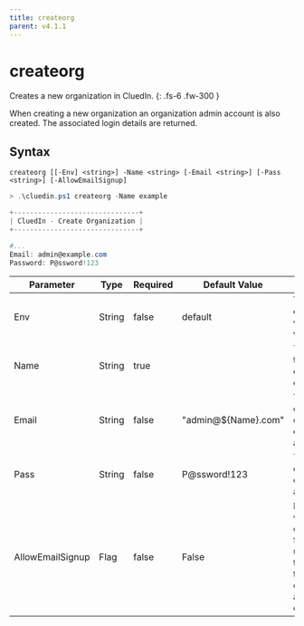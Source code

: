 ```yaml
---
title: createorg
parent: v4.1.1
---
```


# createorg

Creates a new organization in CluedIn.
{: .fs-6 .fw-300 }

When creating a new organization an organization admin account is also created.
The associated login details are returned.

## Syntax

```
createorg [[-Env] <string>] -Name <string> [-Email <string>] [-Pass <string>] [-AllowEmailSignup] 
```

```powershell
> .\cluedin.ps1 createorg -Name example

+-------------------------------+
| CluedIn - Create Organization |
+-------------------------------+

#...
Email: admin@example.com
Password: P@ssword!123
```    

| Parameter | Type | Required | Default Value | Description |
| --------- | ---- | -------- | ------------- | ----------- |
| Env | String | false | default | The environment in which CluedIn will run. 
| Name | String | true |  | The name of the organization to created. 
| Email | String | false | "admin@${Name}.com" | The email/username of the organization admin. 
| Pass | String | false | P@ssword!123 | The password of the organization admin. 
| AllowEmailSignup | Flag | false | False | If set to true, will allow direct email sign up for future users<br />using an email that matches the organization admins email domain. 


